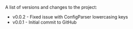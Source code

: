 A list of versions and changes to the project:

- v0.0.2 - Fixed issue with ConfigParser lowercasing keys
- v0.0.1 - Initial commit to GitHub
